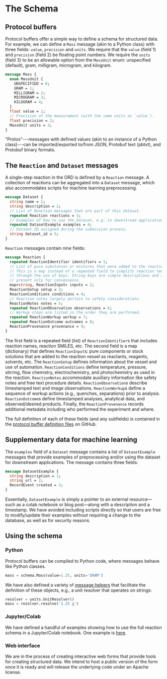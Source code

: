 # The Schema

## Protocol buffers

Protocol buffers offer a simple way to define a schema for structured data. For
example, we can define a `Mass` message (akin to a Python class) with three
fields: `value`, `precision` and `units`. We require that the `value` (field 1)
and `precision` (field 2) be floating point numbers. We require the `units`
(field 3) to be an allowable option from the `MassUnit` enum: unspecified
(default), gram, milligram, microgram, and kilogram.

```proto
message Mass {
  enum MassUnit {
    UNSPECIFIED = 0;
    GRAM = 1;
    MILLIGRAM = 2;
    MICROGRAM = 3;
    KILOGRAM = 4;
  }
  float value = 1;
  // Precision of the measurement (with the same units as `value`).
  float precision = 2;
  MassUnit units = 3;
}
```

"Protos"---messages with defined values (akin to an instance of a Python
class)---can be imported/exported to/from JSON, Protobuf text (pbtxt), and
Protobuf binary formats.

## The `Reaction` and `Dataset` messages

A single-step reaction in the ORD is defined by a `Reaction` message. A
collection of reactions can be aggregated into a `Dataset` message, which also
accommodates scripts for machine learning preprocessing.

```proto
message Dataset {
  string name = 1;
  string description = 2;
  // List of Reaction messages that are part of this dataset.
  repeated Reaction reactions = 3;
  // Examples of how to use the Dataset, e.g. in downstream applications.
  repeated DatasetExample examples = 4;
  // Dataset ID assigned during the submission process.
  string dataset_id = 5;
}
```

`Reaction` messages contain nine fields:

```proto
message Reaction {
  repeated ReactionIdentifier identifiers = 1;
  // List of pure substances or mixtures that were added to the reaction vessel.
  // This is a map instead of a repeated field to simplify reaction templating
  // through the use of keys. String keys are simple descriptions and are
  // present only for convenience.
  map<string, ReactionInput> inputs = 2;
  ReactionSetup setup = 3;
  ReactionConditions conditions = 4;
  // Reaction notes largely pertain to safety considerations.
  ReactionNotes notes = 5;
  repeated ReactionObservation observations = 6;
  // Workup steps are listed in the order they are performed.
  repeated ReactionWorkup workup = 7;
  repeated ReactionOutcome outcomes = 8;
  ReactionProvenance provenance = 9;
}
```

The first field is a repeated field (list) of `ReactionIdentifier`s that
includes reaction names, reaction SMILES, etc. The second field is a map
(dictionary) that defines `ReactionInput`s: pure components or stock solutions
that are added to the reaction vessel as reactants, reagents, solvents, etc. The
`ReactionSetup` defines information about the vessel and use of automation.
`ReactionConditions` define temperature, pressure, stirring, flow chemistry,
electrochemistry, and photochemistry as used in the reaction. `ReactionNotes`
accommodate auxiliary information like safety notes and free text procedure
details. `ReactionObservation`s describe timestamped text and image
observations. `ReactionWorkup`s define a sequence of workup actions (e.g.,
quenches, separations) prior to analysis. `ReactionOutcome`s define timestamped
analyses, analytical data, and observed/desired products. Finally, the
`ReactionProvenance` records additional metadata including who performed the
experiment and where.

The full definition of each of these fields (and any subfields) is contained in
the [protocol buffer definition files](https://github.com/Open-Reaction-Database/ord-schema/tree/master/proto)
on GitHub.

## Supplementary data for machine learning

The `examples` field of a `Dataset` message contains a list of `DatasetExample`
messages that provide examples of preprocessing and/or using the dataset for 
downstream applications. The message contains three fields:

```proto
message DatasetExample {
  string description = 1;
  string url = 2;
  RecordEvent created = 3;
}
```

Essentially, `DatasetExample` is simply a pointer to an external
resource&mdash;such as a colab notebook or blog post&mdash;along with a
description and a timestamp. We have avoided including scripts directly so
that users are free to modify/update their examples without requiring a
change to the database, as well as for security reasons. 

## Using the schema

### Python

Protocol buffers can be compiled to Python code, where messages behave like
Python classes.

```python
mass = schema.Mass(value=1.25, units='GRAM')
```

We have also defined a variety of [message helpers](https://github.com/Open-Reaction-Database/ord-schema/blob/master/ord_schema/message_helpers.py)
that facilitate the definition of these objects, e.g., a unit resolver that
operates on strings:

```python
resolver = units.UnitResolver()
mass = resolver.resolve('1.25 g')
```

### Jupyter/Colab

We have defined a handful of examples showing how to use the full reaction
schema in a Jupyter/Colab notebook. One example is
[here](https://github.com/Open-Reaction-Database/ord-schema/blob/master/examples/2_Nielsen_Deoxyfluorination_Screen/example_nielsen.ipynb).

### Web interface

We are in the process of creating interactive web forms that provide tools for
creating structured data. We intend to host a public version of the form once it
is ready and will release the underlying code under an Apache license.
